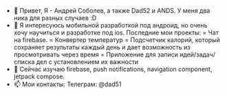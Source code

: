 - 👋 Привет, Я - Андрей Соболев, а также Dad52 и ANDS. У меня два ника для разных случаев :D
- 👀 Я интересуюсь мобильной разработкой под андроид, но очень хочу научиться и разработке под ios. 
Последние мои проекты: 
 = Чат на firebase. 
 = Конвертер температур
 = Подсчетчик калорий, который сохраняет результаты каждый день и дает возможность из просмотривать через время
 = Приложение для записи идей/задач/списка дел с установлением их важности
- 🌱 Сейчас изучаю firebase, push notifications, navigation component, jetpack compose. 
- 📫 Мои контакты: 
Телеграм: @dad51

